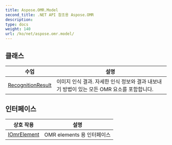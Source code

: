 ```yaml
---
title: Aspose.OMR.Model
second_title: .NET API 참조용 Aspose.OMR
description: 
type: docs
weight: 140
url: /ko/net/aspose.omr.model/
---
```



## 클래스

| 수업 | 설명 |
| --- | --- |
| [RecognitionResult](./recognitionresult/) | 이미지 인식 결과. 자세한 인식 정보와 결과 내보내기 방법이 있는 모든 OMR 요소를 포함합니다. |
## 인터페이스

| 상호 작용 | 설명 |
| --- | --- |
| [IOmrElement](./iomrelement/) | OMR elements 용 인터페이스 |


